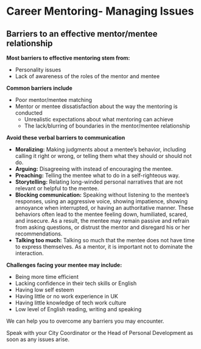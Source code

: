 # Career Mentoring- Managing Issues

## **Barriers to an effective mentor/mentee relationship**

**Most barriers to effective mentoring stem from:**

* Personality issues
* Lack of awareness of the roles of the mentor and mentee

**Common barriers include**

* Poor mentor/mentee matching
* Mentor or mentee dissatisfaction about the way the mentoring is conducted
  * Unrealistic expectations about what mentoring can achieve
  * The lack/blurring of boundaries in the mentor/mentee relationship

**Avoid these verbal barriers to communication**

* **Moralizing:** Making judgments about a mentee’s behavior, including calling it right or wrong, or telling them what they should or should not do.
* **Arguing:** Disagreeing with instead of encouraging the mentee.
* **Preaching:** Telling the mentee what to do in a self-righteous way.
* **Storytelling:** Relating long-winded personal narratives that are not relevant or helpful to the mentee.
* **Blocking communication:** Speaking without listening to the mentee’s responses, using an aggressive voice, showing impatience, showing annoyance when interrupted, or having an authoritative manner. These behaviors often lead to the mentee feeling down, humiliated, scared, and insecure. As a result, the mentee may remain passive and refrain from asking questions, or distrust the mentor and disregard his or her recommendations.
* **Talking too much:** Talking so much that the mentee does not have time to express themselves. As a mentor, it is important not to dominate the interaction.

**Challenges facing your mentee may include:**

* Being more time efficient
* Lacking confidence in their tech skills or English 
* Having low self esteem
* Having little or no work experience in UK 
* Having little knowledge of tech work culture
* Low level of English reading, writing and speaking

We can help you to overcome any barriers you may encounter. 

Speak with your City Coordinator or the Head of Personal Development as soon as any issues arise. 

